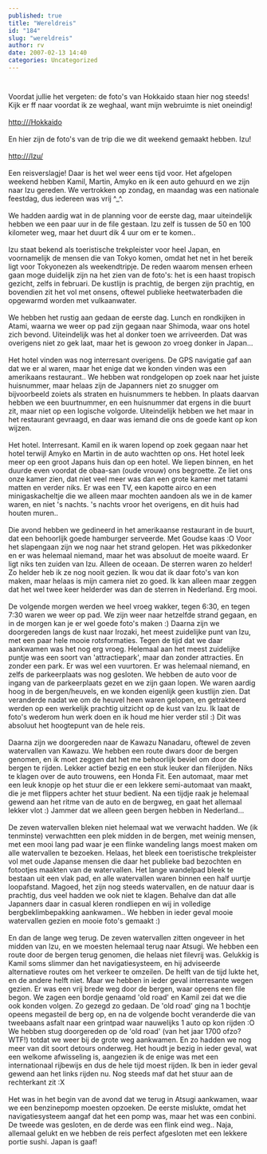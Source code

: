 ```yaml
---
published: true
title: "Wereldreis"
id: "184"
slug: "wereldreis"
author: rv
date: 2007-02-13 14:40
categories: Uncategorized
---
```

<a href="http://bp0.blogger.com/_RIq3e2nKDHo/RdHOSwyeGAI/AAAAAAAAALo/l5CL9LpC5Jo/s1600-h/IMG_2704.JPG"><img style="display:block;text-align:center;cursor:pointer;margin:0 auto 10px;" src="http://bp0.blogger.com/_RIq3e2nKDHo/RdHOSwyeGAI/AAAAAAAAALo/l5CL9LpC5Jo/s400/IMG_2704.JPG" alt="" border="0" /></a><br />Voordat jullie het vergeten: de foto's van Hokkaido staan hier nog steeds! Kijk er ff naar voordat ik ze weghaal, want mijn webruimte is niet oneindig!<br /><br /><a href="http:///Hokkaido">http:///Hokkaido</a><br /><br />En hier zijn de foto's van de trip die we dit weekend gemaakt hebben. Izu!<br /><br /><a href="http:///Izu/">http:///Izu/</a><br /><br />Een reisverslagje! Daar is het wel weer eens tijd voor. Het afgelopen weekend hebben Kamil, Martin, Amyko en ik een auto gehuurd en we zijn naar Izu gereden. We vertrokken op zondag, en maandag was een nationale feestdag, dus iedereen was vrij ^_^.<br /><br />We hadden aardig wat in de planning voor de eerste dag, maar uiteindelijk hebben we een paar uur in de file gestaan. Izu zelf is tussen de 50 en 100 kilometer weg, maar het duurt dik 4 uur om er te komen..<br /><br />Izu staat bekend als toeristische trekpleister voor heel Japan, en voornamelijk de mensen die van Tokyo komen, omdat het net in het bereik ligt voor Tokyonezen als weekendtripje. De reden waarom mensen erheen gaan moge duidelijk zijn na het zien van de foto's: het is een haast tropisch gezicht, zelfs in februari. De kustlijn is prachtig, de bergen zijn prachtig, en bovendien zit het vol met onsens, oftewel publieke heetwaterbaden die opgewarmd worden met vulkaanwater.<br /><br />We hebben het rustig aan gedaan de eerste dag. Lunch en rondkijken in Atami, waarna we weer op pad zijn gegaan naar Shimoda, waar ons hotel zich bevond. Uiteindelijk was het al donker toen we arriveerden. Dat was overigens niet zo gek laat, maar het is gewoon zo vroeg donker in Japan...<br /><br />Het hotel vinden was nog interresant overigens. De GPS navigatie gaf aan dat we er al waren, maar het enige dat we konden vinden was een amerikaans restaurant.. We hebben wat rondgelopen op zoek naar het juiste huisnummer, maar helaas zijn de Japanners niet zo snugger om bijvoorbeeld zoiets als straten en huisnummers te hebben. In plaats daarvan hebben we een buurtnummer, en een huisnummer dat ergens in die buurt zit, maar niet op een logische volgorde. Uiteindelijk hebben we het maar in het restaurant gevraagd, en daar was iemand die ons de goede kant op kon wijzen.<br /><br />Het hotel. Interresant. Kamil en ik waren lopend op zoek gegaan naar het hotel terwijl Amyko en Martin in de auto wachtten op ons. Het hotel leek meer op een groot Japans huis dan op een hotel. We liepen binnen, en het duurde even voordat de obaa-san (oude vrouw) ons begroette. Ze liet ons onze kamer zien, dat niet veel meer was dan een grote kamer met tatami matten en verder niks. Er was een TV, een kapotte airco en een minigaskacheltje die we alleen maar mochten aandoen als we in de kamer waren, en niet 's nachts. 's nachts vroor het overigens, en dit huis had houten muren..<br /><br />Die avond hebben we gedineerd in het amerikaanse restaurant in de buurt, dat een behoorlijk goede hamburger serveerde. Met Goudse kaas :O Voor het slapengaan zijn we nog naar het strand gelopen. Het was pikkedonker en er was helemaal niemand, maar het was absoluut de moeite waard. Er ligt niks ten zuiden van Izu. Alleen de oceaan. De sterren waren zo helder! Zo helder heb ik ze nog nooit gezien. Ik wou dat ik daar foto's van kon maken, maar helaas is mijn camera niet zo goed. Ik kan alleen maar zeggen dat het wel twee keer helderder was dan de sterren in Nederland. Erg mooi.<br /><br />De volgende morgen werden we heel vroeg wakker, tegen 6:30, en tegen 7:30 waren we weer op pad. We zijn weer naar hetzelfde strand gegaan, en in de morgen kan je er wel goede foto's maken :) Daarna zijn we doorgereden langs de kust naar Irozaki, het meest zuidelijke punt van Izu, met een paar hele mooie rotsformaties. Tegen de tijd dat we daar aankwamen was het nog erg vroeg. Helemaal aan het meest zuidelijke puntje was een soort van 'attractiepark', maar dan zonder attracties. En zonder een park. Er was wel een vuurtoren. Er was helemaal niemand, en zelfs de parkeerplaats was nog gesloten. We hebben de auto voor de ingang van de parkeerplaats gezet en we zijn gaan lopen. We waren aardig hoog in de bergen/heuvels, en we konden eigenlijk geen kustlijn zien. Dat veranderde nadat we om de heuvel heen waren gelopen, en getrakteerd werden op een werkelijk prachtig uitzicht op de kust van Izu. Ik laat de foto's wederom hun werk doen en ik houd me hier verder stil :) Dit was absoluut het hoogtepunt van de hele reis.<br /><br />Daarna zijn we doorgereden naar de Kawazu Nanadaru, oftewel de zeven watervallen van Kawazu. We hebben een route dwars door de bergen genomen, en ik moet zeggen dat het me behoorlijk beviel om door de bergen te rijden. Lekker actief bezig en een stuk leuker dan filerijden. Niks te klagen over de auto trouwens, een Honda Fit. Een automaat, maar met een leuk knopje op het stuur die er een lekkere semi-automaat van maakt, die je met flippers achter het stuur bedient. Na een tijdje raak je helemaal gewend aan het ritme van de auto en de bergweg, en gaat het allemaal lekker vlot :) Jammer dat we alleen geen bergen hebben in Nederland...<br /><br />De zeven watervallen bleken niet helemaal wat we verwacht hadden. We (ik tenminste) verwachtten een plek midden in de bergen, met weinig mensen, met een mooi lang pad waar je een flinke wandeling langs moest maken om alle watervallen te bezoeken. Helaas, het bleek een toeristische trekpleister vol met oude Japanse mensen die daar het publieke bad bezochten en fotootjes maakten van de watervallen. Het lange wandelpad bleek te bestaan uit een vlak pad, en alle watervallen waren binnen een half uurtje loopafstand. Magoed, het zijn nog steeds watervallen, en de natuur daar is prachtig, dus veel hadden we ook niet te klagen. Behalve dan dat alle Japanners daar in casual kleren rondliepen en wij in volledige bergbeklimbepakking aankwamen.. We hebben in ieder geval mooie watervallen gezien en mooie foto's gemaakt :)<br /><br />En dan de lange weg terug. De zeven watervallen zitten ongeveer in het midden van Izu, en we moesten helemaal terug naar Atsugi. We hebben een route door de bergen terug genomen, die helaas niet filevrij was. Gelukkig is Kamil soms slimmer dan het navigatiesysteem, en hij adviseerde alternatieve routes om het verkeer te omzeilen. De helft van de tijd lukte het, en de andere helft niet. Maar we hebben in ieder geval interresante wegen gezien. Er was een vrij brede weg door de bergen, waar opeens een file begon. We zagen een bordje genaamd 'old road' en Kamil zei dat we die ook konden volgen. Zo gezegd zo gedaan. De 'old road' ging na 1 bochtje opeens megasteil de berg op, en na de volgende bocht veranderde die van tweebaans asfalt naar een grintpad waar nauwelijks 1 auto op kon rijden :O We hebben stug doorgereden op de 'old road' (van het jaar 1700 ofzo? WTF!) totdat we weer bij de grote weg aankwamen. En zo hadden we nog meer van dit soort detours onderweg. Het houdt je bezig in ieder geval, wat een welkome afwisseling is, aangezien ik de enige was met een internationaal rijbewijs en dus de hele tijd moest rijden. Ik ben in ieder geval gewend aan het links rijden nu. Nog steeds maf dat het stuur aan de rechterkant zit :X<br /><br />Het was in het begin van de avond dat we terug in Atsugi aankwamen, waar we een benzinepomp moesten opzoeken. De eerste mislukte, omdat het navigatiesysteem aangaf dat het een pomp was, maar het was een conbini. De tweede was gesloten, en de derde was een flink eind weg.. Naja, allemaal gelukt en we hebben de reis perfect afgesloten met een lekkere portie sushi. Japan is gaaf!
